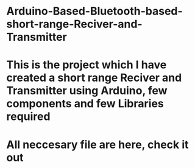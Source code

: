 # Arduino-Based-Bluetooth-based-short-range-Reciver-and-Transmitter
# This is the project which I have created a short range Reciver and Transmitter using Arduino, few components and few Libraries required 
# All neccesary file are here, check it out
